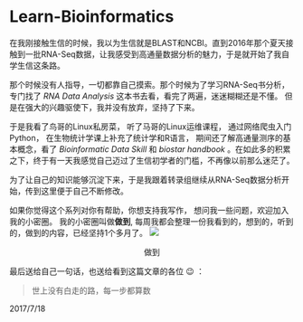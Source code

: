 # Learn-Bioinformatics

在我刚接触生信的时候，我以为生信就是BLAST和NCBI。直到2016年那个夏天接触到一批RNA-Seq数据，让我感受到高通量数据分析的魅力，于是就开始了我自学生信这条路。

那个时候没有人指导，一切都靠自己摸索。那个时候为了学习RNA-Seq书分析，专门找了 _RNA Data Analysis_ 这本书去看，看完了两遍，迷迷糊糊还是不懂。 但是在强大的兴趣驱使下，我并没有放弃，坚持了下来。

于是我看了鸟哥的Linux私房菜， 听了马哥的Linux运维课程， 通过网络爬虫入门Python， 在生物统计学课上补充了统计学和R语言， 期间还了解高通量测序的基本概念，看了 _Bioinformatic Data Skill_ 和 _biostar handbook_ 。在如此多的积累之下，终于有一天我感觉自己迈过了生信初学者的门槛，不再像以前那么迷茫了。

为了让自己的知识能够沉淀下来，于是我跟着转录组继续从RNA-Seq数据分析开始，传到这里便于自己不断修改。

如果你觉得这个系列对你有帮助，你想支持我写作， 想问我一些问题，欢迎加入我的小密圈。 我的小密圈叫做**做到**, 每周我都会整理一份我看到的，想到的，听到的，做到的内容，已经坚持1个多月了。
![](http://oex750gzt.bkt.clouddn.com/17-7-21/49317022.jpg)
<p align="center"> 做到</p>

最后送给自己一句话，也送给看到这篇文章的各位 :wink: ：
> 世上没有白走的路，每一步都算数


2017/7/18
